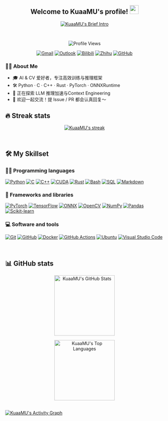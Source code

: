 <h2 align="center">
  Welcome to KuaaMU's profile!
  <img src="https://media.giphy.com/media/hvRJCLFzcasrR4ia7z/giphy.gif" width="28">
</h2>

<!-- Typing SVG -->
<p align="center">
  <a href="https://git.io/typing-svg">
    <img src="https://readme-typing-svg.herokuapp.com?font=Fira+Code&weight=600&pause=1000&color=0BA760&center=true&vCenter=true&width=435&lines=Always+Learning" alt="KuaaMU's Brief Intro"/>
  </a>
</p>

<br>

<!-- Profile Views -->
<p align="center">
  <img alt="Profile Views" src="https://komarev.com/ghpvc/?username=KuaaMU&style=flat-square&color=2aa889"/>
</p>

<div align="center">
  <!-- 邮箱 -->
  <a href="mailto:XCM853629353@gmail.com"><img alt="Gmail" src="https://img.shields.io/badge/-XCM853629353%40gmail.com-c14438?style=flat-square&logo=Gmail&logoColor=white"/></a>
  <a href="mailto:XCM853629353@outlook.com"><img alt="Outlook" src="https://img.shields.io/badge/-XCM853629353%40outlook.com-0078D4?style=flat-square&logo=Microsoft-Outlook&logoColor=white"/></a>
  <!-- 社交 -->
  <a href="https://space.bilibili.com/269271355"><img alt="Bilibili" src="https://img.shields.io/badge/-KuaaMU-00A1D6?style=flat-square&logo=bilibili&logoColor=white"/></a>
  <a href="https://www.zhihu.com/people/92-64-7-12-70"><img alt="Zhihu" src="https://img.shields.io/badge/-KuaaMU-0084FF?style=flat-square&logo=Zhihu&logoColor=white"/></a>
  <a href="https://github.com/KuaaMU"><img alt="GitHub" src="https://img.shields.io/badge/-KuaaMU-181717?style=flat-square&logo=GitHub&logoColor=white"/></a>
</div>

### 🙋‍♂️ About Me
- 🎓 AI & CV 爱好者，专注高效训练与推理框架
- 🛠️ Python · C · C++ · Rust · PyTorch · ONNXRuntime
- 🌱 正在探索 LLM 推理加速与Context Engineering
- 🤝 欢迎一起交流！提 Issue / PR 都会认真回复～

## 🔥 Streak stats
<p align="center">
  <a href="https://github.com/DenverCoder1/github-readme-streak-stats">
    <img title="🔥 Get streak stats for your profile at git.io/streak-stats" alt="KuaaMU's streak" src="https://github-readme-streak-stats.herokuapp.com?user=KuaaMU&theme=gotham&hide_border=true"/>
  </a>
</p>

<br>

## 🛠️ My Skillset

### 👨‍💻 Programming languages
<p>
  <a href="#"><img alt="Python" src="https://img.shields.io/badge/Python-14354C.svg?logo=python&logoColor=white"/></a>
  <a href="#"><img alt="C" src="https://img.shields.io/badge/C-A8B9CC.svg?logo=c&logoColor=black"/></a>
  <a href="#"><img alt="C++" src="https://img.shields.io/badge/C++-9C033A.svg?logo=c%2B%2B&logoColor=white"/></a>
  <a href="#"><img alt="CUDA" src="https://img.shields.io/badge/CUDA-76B900.svg?logo=nvidia&logoColor=white"/></a>
  <a href="#"><img alt="Rust" src="https://img.shields.io/badge/Rust-000000.svg?logo=rust&logoColor=white"/></a>
  <a href="#"><img alt="Bash" src="https://img.shields.io/badge/Bash-121011.svg?logo=gnu-bash&logoColor=white"/></a>
  <a href="#"><img alt="SQL" src="https://custom-icon-badges.herokuapp.com/badge/SQL-025E8C.svg?logo=database&logoColor=white"/></a>
  <a href="#"><img alt="Markdown" src="https://img.shields.io/badge/Markdown-000000.svg?logo=markdown&logoColor=white"/></a>
</p>

### 🧰 Frameworks and libraries
<p>
  <a href="#"><img alt="PyTorch" src="https://img.shields.io/badge/PyTorch-EE4C2C.svg?logo=PyTorch&logoColor=white"/></a>
  <a href="#"><img alt="TensorFlow" src="https://img.shields.io/badge/TensorFlow-FF6F00.svg?logo=TensorFlow&logoColor=white"/></a>
  <a href="#"><img alt="ONNX" src="https://img.shields.io/badge/ONNX-005CED.svg?logo=onnx&logoColor=white"/></a>
  <a href="#"><img alt="OpenCV" src="https://img.shields.io/badge/OpenCV-white.svg?logo=opencv&logoColor=black"/></a>
  <a href="#"><img alt="NumPy" src="https://img.shields.io/badge/NumPy-013243.svg?logo=numpy&logoColor=white"/></a>
  <a href="#"><img alt="Pandas" src="https://img.shields.io/badge/Pandas-150458.svg?logo=pandas&logoColor=white"/></a>
  <a href="#"><img alt="Scikit-learn" src="https://img.shields.io/badge/scikit--learn-F7931E.svg?logo=scikit-learn&logoColor=white"/></a>
</p>

### 💻 Software and tools
<p>
  <a href="#"><img alt="Git" src="https://img.shields.io/badge/Git-F05033.svg?logo=git&logoColor=white"/></a>
  <a href="#"><img alt="GitHub" src="https://img.shields.io/badge/GitHub-121011.svg?logo=github&logoColor=white"/></a>
  <a href="#"><img alt="Docker" src="https://img.shields.io/badge/Docker-2496ED.svg?logo=docker&logoColor=white"/></a>
  <a href="#"><img alt="GitHub Actions" src="https://img.shields.io/badge/GitHub%20Actions-2088FF.svg?logo=github-actions&logoColor=white"/></a>
  <a href="#"><img alt="Ubuntu" src="https://img.shields.io/badge/Ubuntu-E95420?logo=ubuntu&logoColor=white"/></a>
  <a href="#"><img alt="Visual Studio Code" src="https://custom-icon-badges.demolab.com/badge/Visual%20Studio%20Code-0078d7.svg?logo=vsc&logoColor=white"/></a>
</p>

<br>

## 📊 GitHub stats
<p align="center">
  <a href="https://github.com/anuraghazra/github-readme-stats">
    <img alt="KuaaMU's GitHub Stats" src="https://denvercoder1-github-readme-stats.vercel.app/api/?username=KuaaMU&show_icons=true&count_private=true&theme=gotham&hide_border=true" height="192px"/>
  </a>
</p>
<p align="center">
  <a href="https://github.com/anuraghazra/github-readme-stats">
    <img alt="KuaaMU's Top Languages" src="https://github-readme-stats.vercel.app/api/top-langs/?username=KuaaMU&langs_count=8&layout=compact&theme=gotham&hide_border=true&hide=Jupyter%20Notebook" height="192px"/>
  </a>
</p>

<br>

<!-- 折线活跃图 -->
<a href="https://github.com/ashutosh00710/github-readme-activity-graph">
  <img alt="KuaaMU's Activity Graph" src="https://github-readme-activity-graph.vercel.app/graph?username=KuaaMU&bg_color=0c1014&color=2aa889&line=599cab&point=99d1ce&area_color=2aa889&area=true&hide_border=true"/>
</a>
